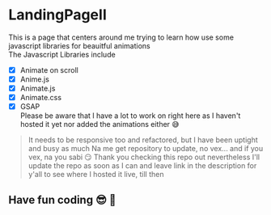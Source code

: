 # LandingPageII

This is a page that centers around me trying to learn how use some javascript libraries for beauitful animations <br>
The Javascript Libraries include<br>
- [x] Animate on scroll
- [x] Anime.js
- [x] Animate.js
- [x] Animate.css
- [x] GSAP <br>
Please be aware that I have a lot to work on right here as I haven't hosted it yet nor added the animations either :sweat_smile: <br>
> It needs to be responsive too and refactored, but I have been uptight and busy as much
> Na me get repository to update, no vex... and if you vex, na you sabi :smirk:
> Thank you checking this repo out nevertheless
 I'll update the repo as soon as I can and leave link in the description for y'all to see where I hosted it live, till then <br>
 
 ## Have fun coding :sunglasses: :rocket:
